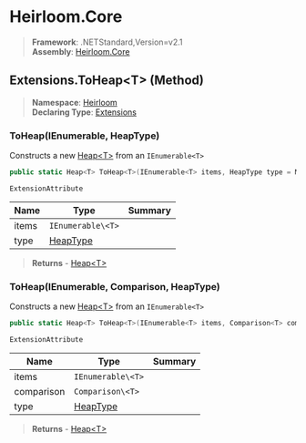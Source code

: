 # Heirloom.Core

> **Framework**: .NETStandard,Version=v2.1  
> **Assembly**: [Heirloom.Core][0]

## Extensions.ToHeap\<T> (Method)

> **Namespace**: [Heirloom][0]  
> **Declaring Type**: [Extensions][1]

### ToHeap<T>(IEnumerable<T>, HeapType)

Constructs a new [Heap\<T>][2] from an `IEnumerable<T>`

```cs
public static Heap<T> ToHeap<T>(IEnumerable<T> items, HeapType type = Min)
```

`ExtensionAttribute`

| Name  | Type              | Summary |
|-------|-------------------|---------|
| items | `IEnumerable\<T>` |         |
| type  | [HeapType][3]     |         |

> **Returns** - [Heap\<T>][2]

### ToHeap<T>(IEnumerable<T>, Comparison<T>, HeapType)

Constructs a new [Heap\<T>][2] from an `IEnumerable<T>`

```cs
public static Heap<T> ToHeap<T>(IEnumerable<T> items, Comparison<T> comparison, HeapType type = Min)
```

`ExtensionAttribute`

| Name       | Type              | Summary |
|------------|-------------------|---------|
| items      | `IEnumerable\<T>` |         |
| comparison | `Comparison\<T>`  |         |
| type       | [HeapType][3]     |         |

> **Returns** - [Heap\<T>][2]

[0]: ../../../Heirloom.Core.md
[1]: ../Extensions.md
[2]: ../../Heirloom.Collections/Heap[T].md
[3]: ../../Heirloom.Collections/HeapType.md
